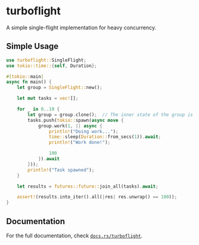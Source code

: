 # turboflight

A simple single-flight implementation for heavy concurrency.

## Simple Usage

```rust
use turboflight::SingleFlight;
use tokio::time::{self, Duration};

#[tokio::main]
async fn main() {
    let group = SingleFlight::new();

    let mut tasks = vec![];

    for _ in 0..10 {
        let group = group.clone();  // The inner state of the group is an Arc so it's cheaply clonable.
        tasks.push(tokio::spawn(async move {
            group.work(1, || async {
                println!("Doing work...");
                time::sleep(Duration::from_secs(1)).await;
                println!("Work done!");

                100
            }).await
        }));
        println!("Task spawned");
    }

    let results = futures::future::join_all(tasks).await;

    assert!(results.into_iter().all(|res| res.unwrap() == 100));
}
```

## Documentation

For the full documentation, check [`docs.rs/turboflight`](https://docs.rs/turboflight).

